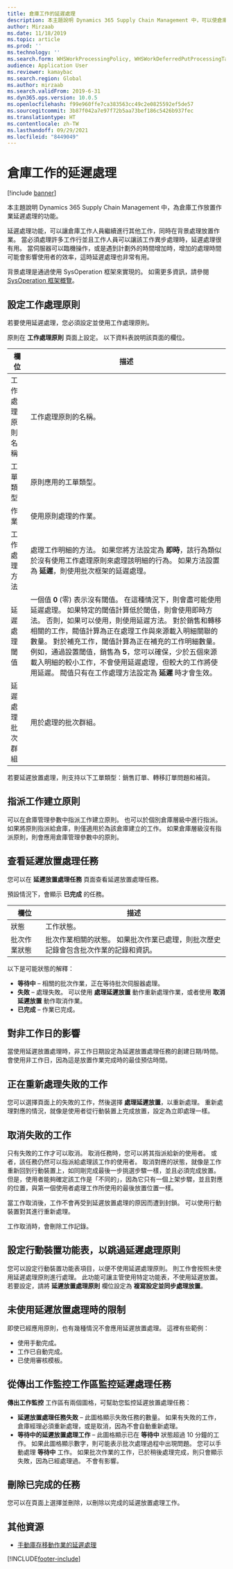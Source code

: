 ```yaml
---
title: 倉庫工作的延遲處理
description: 本主題說明 Dynamics 365 Supply Chain Management 中，可以使倉庫工作放置作業延遲處理的功能。
author: Mirzaab
ms.date: 11/18/2019
ms.topic: article
ms.prod: ''
ms.technology: ''
ms.search.form: WHSWorkProcessingPolicy, WHSWorkDeferredPutProcessingTask
audience: Application User
ms.reviewer: kamaybac
ms.search.region: Global
ms.author: mirzaab
ms.search.validFrom: 2019-6-31
ms.dyn365.ops.version: 10.0.5
ms.openlocfilehash: f99e960ffe7ca383563cc49c2e0825592ef5de57
ms.sourcegitcommit: 3b87f042a7e97f72b5aa73bef186c5426b937fec
ms.translationtype: HT
ms.contentlocale: zh-TW
ms.lasthandoff: 09/29/2021
ms.locfileid: "8449049"
---
```

# <a name="deferred-processing-of-warehouse-work"></a>倉庫工作的延遲處理

[!include [banner](../includes/banner.md)]

本主題說明 Dynamics 365 Supply Chain Management 中，為倉庫工作放置作業延遲處理的功能。

延遲處理功能，可以讓倉庫工作人員繼續進行其他工作，同時在背景處理放置作業。 當必須處理許多工作行並且工作人員可以讓該工作異步處理時，延遲處理很有用。 當伺服器可以臨機操作，或是遇到計劃外的時間增加時，增加的處理時間可能會影響使用者的效率，這時延遲處理也非常有用。

背景處理是通過使用 SysOperation 框架來實現的。 如需更多資訊，請參閱 [SysOperation 框架概覽](/dynamicsax-2012/developer/sysoperation-framework-overview)。

## <a name="configuring-the-work-processing-policies"></a>設定工作處理原則

若要使用延遲處理，您必須設定並使用工作處理原則。

原則在 **工作處理原則** 頁面上設定。 以下資料表說明該頁面的欄位。

| 欄位                           | 描述 |
|---------------------------------|-------------|
| 工作處理原則名稱     | 工作處理原則的名稱。 |
| 工單類型                 | 原則應用的工單類型。 |
| 作業                       | 使用原則處理的作業。 |
| 工作處理方法          | 處理工作明細的方法。 如果您將方法設定為 **即時**，該行為類似於沒有使用工作處理原則來處理該明細的行為。 如果方法設置為 **延遲**，則使用批次框架的延遲處理。 |
| 延遲處理閾值   | 一個值 **0** (零) 表示沒有閾值。 在這種情況下，則會盡可能使用延遲處理。 如果特定的閾值計算低於閾值，則會使用即時方法。 否則，如果可以使用，則使用延遲方法。 對於銷售和轉移相關的工作，閥值計算為正在處理工作與來源載入明細關聯的數量。 對於補充工作，閾值計算為正在補充的工作明細數量。 例如，通過設置閾值，銷售為 **5**，您可以確保，少於五個來源載入明細的較小工作，不會使用延遲處理，但較大的工作將使用延遲。 閥值只有在工作處理方法設定為 **延遲** 時才會生效。 |
| 延遲處理批次群組 |用於處理的批次群組。 |

若要延遲放置處理，則支持以下工單類型：銷售訂單、轉移訂單問題和補貨。

## <a name="assigning-the-work-creation-policy"></a>指派工作建立原則

可以在倉庫管理參數中指派工作建立原則。 也可以於個別倉庫層級中進行指派。 如果將原則指派給倉庫，則僅適用於為該倉庫建立的工作。 如果倉庫層級沒有指派原則，則會應用倉庫管理參數中的原則。

## <a name="viewing-the-deferred-put-processing-tasks"></a>查看延遲放置處理任務

您可以在 **延遲放置處理任務** 頁面查看延遲放置處理任務。

預設情況下，會顯示 **已完成** 的任務。

| 欄位            | 描述 |
|------------------|-------------|
| 狀態           | 工作狀態。 |
| 批次作業狀態 | 批次作業相關的狀態。 如果批次作業已處理，則批次歷史記錄會包含批次作業的記錄和資訊。 |

以下是可能狀態的解釋：

- **等待中** – 相關的批次作業，正在等待批次伺服器處理。
- **失敗** – 處理失敗。 可以使用 **處理延遲放置** 動作重新處理作業，或者使用 **取消延遲放置** 動作取消作業。
- **已完成** – 作業已完成。

## <a name="impact-on-closed-work-dates"></a>對非工作日的影響

當使用延遲放置處理時，非工作日期設定為延遲放置處理任務的創建日期/時間。 會使用非工作日，因為這是放置作業完成時的最佳預估時間。

## <a name="reprocessing-a-failed-task"></a>正在重新處理失敗的工作

您可以選擇頁面上的失敗的工作，然後選擇 **處理延遲放置**，以重新處理。 重新處理對應的情況，就像是使用者從行動裝置上完成放置，設定為立即處理一樣。

## <a name="canceling-failed-tasks"></a>取消失敗的工作

只有失敗的工作才可以取消。 取消任務時，您可以將其指派給新的使用者。 或者，該任務仍然可以指派給處理該工作的使用者。 取消對應的狀態，就像是工作重新回到行動裝置上，如同剛完成最後一步挑選步驟一樣，並且必須完成放置。 但是，使用者能夠確定該工作是「不同的」，因為它只有一個上架步驟，並且對應的位置，與第一個使用者處理工作所使用的最後放置位置一樣。

當工作取消後，工作不會再受到延遲放置處理的原因而遭到封鎖。 可以使用行動裝置對其進行重新處理。

工作取消時，會刪除工作記錄。

## <a name="configuring-the-mobile-device-menu-to-skip-the-deferred-processing-policy"></a>設定行動裝置功能表，以跳過延遲處理原則

您可以設定行動裝置功能表項目，以便不使用延遲處理原則。 則工作會按照未使用延遲處理原則進行處理。 此功能可讓主管使用特定功能表，不使用延遲放置。 若要設定，請將 **延遲放置處理原則** 欄位設定為 **複寫設定並同步處理放置**。 

## <a name="restrictions-when-the-deferred-put-processing-isnt-applied"></a>未使用延遲放置處理時的限制

即使已經應用原則，也有幾種情況不會應用延遲放置處理。 這裡有些範例：

- 使用手動完成。
- 工作已自動完成。
- 已使用審核模板。


## <a name="monitoring-the-deferred-processing-tasks-from-the-outbound-work-monitoring-workspace"></a>從傳出工作監控工作區監控延遲處理任務

**傳出工作監控** 工作區有兩個圖格，可幫助您監控延遲放置處理任務：

- **延遲放置處理任務失敗** – 此圖格顯示失敗任務的數量。 如果有失敗的工作，倉庫經理必須重新處理，或是取消，因為不會自動重新處理。
- **等待中的延遲放置處理工作** – 此圖格顯示已在 **等待中** 狀態超過 10 分鐘的工作。 如果此圖格顯示數字，則可能表示批次處理過程中出現問題。 您可以手動處理 **等待中** 工作。 如果批次作業的工作，已於稍後處理完成，則只會顯示失敗，因為已經處理過。 不會有影響。

## <a name="deleting-completed-tasks"></a>刪除已完成的任務

您可以在頁面上選擇並刪除，以刪除以完成的延遲放置處理工作。

## <a name="additional-resources"></a>其他資源

- [手動庫存移動作業的延遲處理](deferred-processing-manual-inventory-movement.md)

[!INCLUDE[footer-include](../../includes/footer-banner.md)]